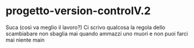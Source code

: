 # progetto-version-controlV.2
Suca (così va meglio il lavoro?)
Ci scrivo qualcosa
la regola dello scambiabare non sbaglia mai 
quando ammazzi uno muori e non puoi farci mai niente
main
